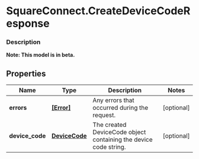# SquareConnect.CreateDeviceCodeResponse

### Description
**Note: This model is in beta.**



## Properties
Name | Type | Description | Notes
------------ | ------------- | ------------- | -------------
**errors** | [**[Error]**](Error.md) | Any errors that occurred during the request. | [optional] 
**device_code** | [**DeviceCode**](DeviceCode.md) | The created DeviceCode object containing the device code string. | [optional] 


